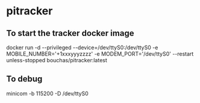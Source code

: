 # pitracker

## To start the tracker docker image
docker run -d --privileged --device=/dev/ttyS0:/dev/ttyS0 -e MOBILE_NUMBER='+1xxxyyyzzzz' -e MODEM_PORT='/dev/ttyS0' --restart unless-stopped bouchas/pitracker:latest

## To debug
minicom -b 115200 -D /dev/ttyS0
